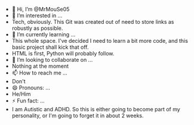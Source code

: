 - 👋 Hi, I’m @MrMouSe05
- 👀 I’m interested in ...
- Tech, obviously. This Git was created out of need to store links as robustly as possible.
- 🌱 I’m currently learning ...
- This whole space. I've decided I need to learn a bit more code, and this basic project shall kick that off.
- HTML is first, Python will probably follow.
- 💞️ I’m looking to collaborate on ...
- Nothing at the moment
- 📫 How to reach me ...
- Don't
- 😄 Pronouns: ...
- He/Him
- ⚡ Fun fact: ...
- I am Autistic and ADHD. So this is either going to become part of my personality, or I'm going to forget it in about 2 weeks. 

<!---
MrMouSe05/MrMouSe05 is a ✨ special ✨ repository because its `README.md` (this file) appears on your GitHub profile.
You can click the Preview link to take a look at your changes.
--->
